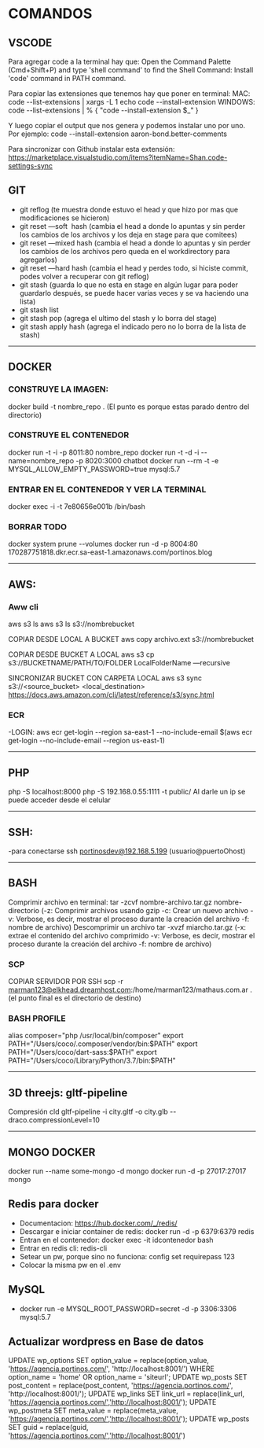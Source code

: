 # COMANDOS


## VSCODE

Para agregar code a la terminal hay que:
Open the Command Palette (Cmd+Shift+P) and type 'shell command' to find the Shell Command: Install 'code' command in PATH command.

Para copiar las extensiones que tenemos hay que poner en terminal:
MAC:
code --list-extensions | xargs -L 1 echo code --install-extension
WINDOWS:
code --list-extensions | % { "code --install-extension $_" }

Y luego copiar el output que nos genera y podemos instalar uno por uno.
Por ejemplo:
code --install-extension aaron-bond.better-comments

Para sincronizar con Github instalar esta extensión:
https://marketplace.visualstudio.com/items?itemName=Shan.code-settings-sync

## GIT

* git reflog (te muestra donde estuvo el head y que hizo por mas que modificaciones se hicieron)
* git reset —soft  hash (cambia el head a donde lo apuntas y sin perder los cambios de los archivos y los deja en stage para que comitees)
* git reset —mixed hash (cambia el head a donde lo apuntas y sin perder los cambios de los archivos pero queda en el workdirectory para agregarlos)
* git reset —hard hash (cambia el head y perdes todo, si hiciste commit, podes volver a recuperar con git reflog)
* git stash (guarda lo que no esta en stage en algún lugar para poder guardarlo después, se puede hacer varias veces y se va haciendo una lista)
* git stash list
* git stash pop (agrega el ultimo del stash y lo borra del stage)
* git stash apply hash (agrega el indicado pero no lo borra de la lista de stash)



---


## DOCKER


### CONSTRUYE LA IMAGEN:
docker build -t nombre_repo .
(El punto es porque estas parado dentro del directorio)


### CONSTRUYE EL CONTENEDOR
docker run -t -i -p 8011:80 nombre_repo
docker run -t -d -i --name=nombre_repo -p 8020:3000 chatbot
docker run --rm -t -e MYSQL_ALLOW_EMPTY_PASSWORD=true mysql:5.7


### ENTRAR EN EL CONTENEDOR Y VER LA TERMINAL
docker exec -i -t 7e80656e001b /bin/bash


### BORRAR TODO
docker system prune --volumes
docker run -d -p 8004:80 170287751818.dkr.ecr.sa-east-1.amazonaws.com/portinos.blog

---


## AWS:

### Aww cli
aws s3 ls
aws s3 ls s3://nombrebucket

COPIAR DESDE LOCAL A BUCKET
aws copy archivo.ext s3://nombrebucket

COPIAR DESDE BUCKET A LOCAL
aws s3 cp s3://BUCKETNAME/PATH/TO/FOLDER LocalFolderName —recursive

SINCRONIZAR BUCKET CON CARPETA LOCAL
aws s3 sync s3://<source_bucket> <local_destination>
https://docs.aws.amazon.com/cli/latest/reference/s3/sync.html

### ECR
-LOGIN:
aws ecr get-login --region sa-east-1 --no-include-email
$(aws ecr get-login --no-include-email --region us-east-1)

---

## PHP

php -S localhost:8000
php -S 192.168.0.55:1111 -t public/
Al darle un ip se puede acceder desde el celular

---

## SSH:
-para conectarse
ssh portinosdev@192.168.5.199
(usuario@puertoOhost)

---

## BASH

Comprimir archivo en terminal:
tar -zcvf nombre-archivo.tar.gz nombre-directorio
(-z: Comprimir archivos usando gzip
-c: Crear un nuevo archivo
-v: Verbose, es decir, mostrar el proceso durante la creación del archivo
-f: nombre de archivo)
Descomprimir un archivo
tar -xvzf miarcho.tar.gz
(-x: extrae el contenido del archivo comprimido
-v: Verbose, es decir, mostrar el proceso durante la creación del archivo
-f: nombre de archivo)

### SCP
COPIAR SERVIDOR POR SSH
scp -r marman123@elkhead.dreamhost.com:/home/marman123/mathaus.com.ar .
(el punto final es el directorio de destino)

### BASH PROFILE
alias composer="php /usr/local/bin/composer" export PATH="/Users/coco/.composer/vendor/bin:$PATH" export PATH="/Users/coco/dart-sass:$PATH" export PATH="/Users/coco/Library/Python/3.7/bin:$PATH"


---

## 3D threejs: gltf-pipeline

Compresión cld
gltf-pipeline -i city.gltf -o city.glb --draco.compressionLevel=10

--- 

## MONGO DOCKER

docker run --name some-mongo -d mongo
docker run -d -p 27017:27017 mongo

## Redis para docker

* Documentacion: https://hub.docker.com/_/redis/
* Descargar e iniciar container de redis: docker run -d -p 6379:6379 redis
* Entran en el contenedor: docker exec -it idcontenedor bash
* Entrar en redis cli: redis-cli
* Setear un pw, porque sino no funciona: config set requirepass 123
* Colocar la misma pw en el .env

## MySQL

* docker run -e MYSQL_ROOT_PASSWORD=secret -d -p 3306:3306 mysql:5.7

## Actualizar wordpress en Base de datos

UPDATE wp_options SET option_value = replace(option_value, 'https://agencia.portinos.com/', 'http://localhost:8001/') WHERE option_name = 'home' OR option_name = 'siteurl';
UPDATE wp_posts SET post_content = replace(post_content, 'https://agencia.portinos.com/', 'http://localhost:8001/');
UPDATE wp_links SET link_url = replace(link_url, 'https://agencia.portinos.com/','http://localhost:8001/');
UPDATE wp_postmeta SET meta_value = replace(meta_value, 'https://agencia.portinos.com/','http://localhost:8001/');
UPDATE wp_posts SET guid = replace(guid, 'https://agencia.portinos.com/','http://localhost:8001/')